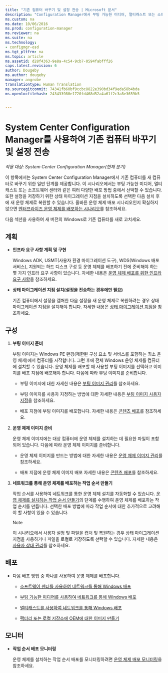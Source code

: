 ```yaml
---
title: "기존 컴퓨터 바꾸기 및 설정 전송 | Microsoft 문서"
description: "Configuration Manager에서 부팅 가능한 미디어, 멀티캐스트 또는 소프트웨어 센터와 같은 배포 방법 중에서 선택하여 기존 컴퓨터를 새 컴퓨터로 바꿉니다."
ms.custom: na
ms.date: 10/06/2016
ms.prod: configuration-manager
ms.reviewer: na
ms.suite: na
ms.technology:
- configmgr-osd
ms.tgt_pltfrm: na
ms.topic: article
ms.assetid: d28f4363-9e8a-4c54-9cb7-0594fabfff26
caps.latest.revision: 6
author: Dougeby
ms.author: dougeby
manager: angrobe
translationtype: Human Translation
ms.sourcegitcommit: 74341fb60bf9ccbc8822e390bd34f9eda58b4bda
ms.openlocfilehash: 243433980e1720fd468d52a4a61f2c3a8e3659b5


---
```

# <a name="replace-an-existing-computer-and-transfer-settings-with-system-center-configuration-manager"></a>System Center Configuration Manager를 사용하여 기존 컴퓨터 바꾸기 및 설정 전송

*적용 대상: System Center Configuration Manager(현재 분기)*

이 항목에서는 System Center Configuration Manager에서 기존 컴퓨터를 새 컴퓨터로 바꾸기 위한 일반 단계를 제공합니다. 이 시나리오에서는 부팅 가능한 미디어, 멀티캐스트 또는 소프트웨어 센터와 같은 여러 다양한 배포 방법 중에서 선택할 수 있습니다. 또한 설정을 저장하기 위한 상태 마이그레이션 지점을 설치하도록 선택한 다음 설치 후에 새 운영 체제로 복원할 수 있습니다. 올바른 운영 체제 배포 시나리오인지 확실하지 않으면 [엔터프라이즈 운영 체제를 배포하는 시나리오](scenarios-to-deploy-enterprise-operating-systems.md)를 참조하세요.  

 다음 섹션을 사용하여 새 버전의 Windows로 기존 컴퓨터를 새로 고치세요.  

##  <a name="a-namebkmkplana-plan"></a><a name="BKMK_Plan"></a> 계획  

-   **인프라 요구 사항 계획 및 구현**  

     Windows ADK, USMT(사용자 환경 마이그레이션 도구), WDS(Windows 배포 서비스), 지원되는 하드 디스크 구성 등 운영 체제를 배포하기 전에 준비해야 하는 몇 가지 인프라 요구 사항이 있습니다. 자세한 내용은 [운영 체제 배포를 위한 인프라 요구 사항](../plan-design/infrastructure-requirements-for-operating-system-deployment.md)을 참조하세요.  

-   **상태 마이그레이션 지점 설치(설정을 전송하는 경우에만 필요)**  

     기존 컴퓨터에서 설정을 캡처한 다음 설정을 새 운영 체제로 복원하려는 경우 상태 마이그레이션 지점을 설치해야 합니다. 자세한 내용은 [상태 마이그레이션 지점](../get-started/prepare-site-system-roles-for-operating-system-deployments.md#BKMK_StateMigrationPoints)을 참조하세요.  

##  <a name="a-namebkmkconfigurea-configure"></a><a name="BKMK_Configure"></a> 구성  

1.  **부팅 이미지 준비**  

     부팅 이미지는 Windows PE 환경(제한된 구성 요소 및 서비스를 포함하는 최소 운영 체제)에서 컴퓨터를 시작합니다. 그런 후에 전체 Windows 운영 체제를 컴퓨터에 설치할 수 있습니다. 운영 체제를 배포할 때 사용할 부팅 이미지를 선택하고 이미지를 배포 지점에 배포해야 합니다. 다음에 따라 부팅 이미지를 준비합니다.  

    -   부팅 이미지에 대한 자세한 내용은 [부팅 이미지 관리](../get-started/manage-boot-images.md)를 참조하세요.  

    -   부팅 이미지를 사용자 지정하는 방법에 대한 자세한 내용은 [부팅 이미지 사용자 지정](../get-started/customize-boot-images.md)을 참조하세요.  

    -   배포 지점에 부팅 이미지를 배포합니다. 자세한 내용은 [콘텐츠 배포](../../core/servers/deploy/configure/deploy-and-manage-content.md#a-namebkmkdistributea-distribute-content)를 참조하세요.  

2.  **운영 체제 이미지 준비**  

     운영 체제 이미지에는 대상 컴퓨터에 운영 체제를 설치하는 데 필요한 파일이 포함되어 있습니다. 다음에 따라 운영 체제 이미지를 준비합니다.  

    -   운영 체제 이미지를 만드는 방법에 대한 자세한 내용은 [운영 체제 이미지 관리](../get-started/manage-operating-system-images.md)를 참조하세요.  

    -   배포 지점에 운영 체제 이미지 배포 자세한 내용은 [콘텐츠 배포](../../core/servers/deploy/configure/deploy-and-manage-content.md#a-namebkmkdistributea-distribute-content)를 참조하세요.  

3.  **네트워크를 통해 운영 체제를 배포하는 작업 순서 만들기**  

     작업 순서를 사용하여 네트워크를 통한 운영 체제 설치를 자동화할 수 있습니다. [운영 체제를 설치하는 작업 순서 만들기](create-a-task-sequence-to-install-an-operating-system.md)의 단계를 수행하여 운영 체제를 배포하는 작업 순서를 만듭니다. 선택한 배포 방법에 따라 작업 순서에 대한 추가적으로 고려해야 할 사항이 있을 수 있습니다.  

    > [!NOTE]  
    >  이 시나리오에서 사용자 설정 및 파일을 캡처 및 복원하는 경우 상태 마이그레이션 지점을 사용하거나 파일을 로컬로 저장하도록 선택할 수 있습니다. 자세한 내용은 [사용자 상태 관리](../get-started/manage-user-state.md)를 참조하세요.  

##  <a name="a-namebkmkdeploya-deploy"></a><a name="BKMK_Deploy"></a> 배포  

-   다음 배포 방법 중 하나를 사용하여 운영 체제를 배포합니다.  

    -   [소프트웨어 센터를 사용하여 네트워크를 통해 Windows 배포](use-software-center-to-deploy-windows-over-the-network.md)  

    -   [부팅 가능한 미디어를 사용하여 네트워크를 통해 Windows 배포](use-bootable-media-to-deploy-windows-over-the-network.md)  

    -   [멀티캐스트를 사용하여 네트워크를 통해 Windows 배포](use-multicast-to-deploy-windows-over-the-network.md)  

    -   [팩터리 또는 로컬 저장소에 OEM에 대한 이미지 만들기](create-an-image-for-an-oem-in-factory-or-a-local-depot.md)  

## <a name="monitor"></a>모니터  

-   **작업 순서 배포 모니터링**  

     운영 체제를 설치하는 작업 순서 배포를 모니터링하려면 [운영 체제 배포 모니터링](monitor-operating-system-deployments.md)을 참조하세요.  



<!--HONumber=Dec16_HO3-->



